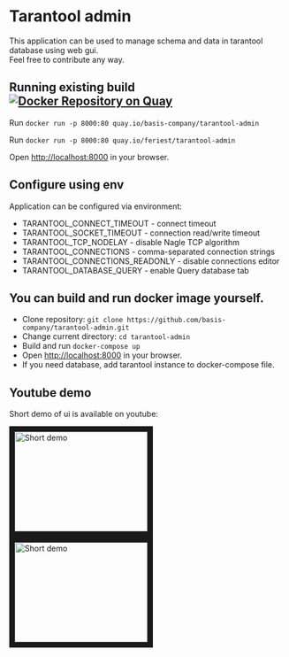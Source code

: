 # Tarantool admin
This application can be used to manage schema and data in tarantool database using web gui.  
Feel free to contribute any way.

## Running existing build [![Docker Repository on Quay](https://quay.io/repository/basis-company/tarantool-admin/status "Docker Repository on Quay")](https://quay.io/repository/basis-company/tarantool-admin)
Run `docker run -p 8000:80 quay.io/basis-company/tarantool-admin`

Run `docker run -p 8000:80 quay.io/feriest/tarantool-admin`

Open [http://localhost:8000](http://localhost:8000) in your browser.

## Configure using env
Application can be configured via environment:
* TARANTOOL_CONNECT_TIMEOUT - connect timeout
* TARANTOOL_SOCKET_TIMEOUT - connection read/write timeout
* TARANTOOL_TCP_NODELAY - disable Nagle TCP algorithm
* TARANTOOL_CONNECTIONS - comma-separated connection strings
* TARANTOOL_CONNECTIONS_READONLY - disable connections editor
* TARANTOOL_DATABASE_QUERY - enable Query database tab

## You can build and run docker image yourself.
* Clone repository: `git clone https://github.com/basis-company/tarantool-admin.git`
* Change current directory: `cd tarantool-admin`
* Build and run `docker-compose up`
* Open [http://localhost:8000](http://localhost:8000) in your browser.
* If you need database, add tarantool instance to docker-compose file.

## Youtube demo
Short demo of ui is available on youtube:

<a href="https://www.youtube.com/watch?v=ApPbFvcozPE" target="_blank"><img src="http://img.youtube.com/vi/ApPbFvcozPE/0.jpg" alt="Short demo" width="240" height="180" border="10" /></a>
<a href="https://www.youtube.com/watch?v=ApPbFvcozPE" target="_blank"><img src="http://img.youtube.com/vi/ApPbFvcozPE/0.jpg" alt="Short demo" width="240" height="180" border="10" /></a>
